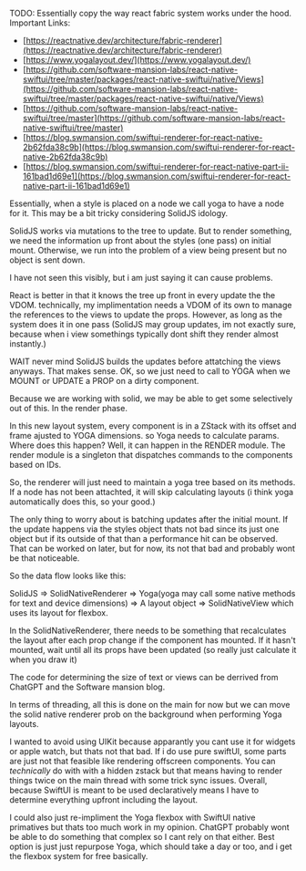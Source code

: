 TODO: Essentially copy the way react fabric system works under the hood.
Important Links:
- [https://reactnative.dev/architecture/fabric-renderer](https://reactnative.dev/architecture/fabric-renderer)
- [https://www.yogalayout.dev/](https://www.yogalayout.dev/)
- [https://github.com/software-mansion-labs/react-native-swiftui/tree/master/packages/react-native-swiftui/native/Views](https://github.com/software-mansion-labs/react-native-swiftui/tree/master/packages/react-native-swiftui/native/Views)
- [https://github.com/software-mansion-labs/react-native-swiftui/tree/master](https://github.com/software-mansion-labs/react-native-swiftui/tree/master)
- [https://blog.swmansion.com/swiftui-renderer-for-react-native-2b62fda38c9b](https://blog.swmansion.com/swiftui-renderer-for-react-native-2b62fda38c9b)
- [https://blog.swmansion.com/swiftui-renderer-for-react-native-part-ii-161bad1d69e1](https://blog.swmansion.com/swiftui-renderer-for-react-native-part-ii-161bad1d69e1)

Essentially, when a style is placed on a node we call yoga to have a node for it. This may be a bit tricky considering SolidJS idology.

SolidJS works via mutations to the tree to update. But to render something, we need the information up front about the styles (one pass) on initial mount. Otherwise, we run into the problem of a view being present but no object is sent down. 

I have not seen this visibly, but i am just saying it can cause problems.

React is better in that it knows the tree up front in every update the the VDOM. technically, my implimentation needs a VDOM of its own to manage the references to the views to update the props. However, as long as the system does it in one pass (SolidJS may group updates, im not exactly sure, because when i view somethings typically dont shift they render almost instantly.)

WAIT never mind SolidJS builds the updates before attatching the views anyways. That makes sense. OK, so we just need to call to YOGA when we MOUNT or UPDATE a PROP on a dirty component.

Because we are working with solid, we may be able to get some selectively out of this. In the render phase.

In this new layout system, every component is in a ZStack with its offset and frame ajusted to YOGA dimensions. so Yoga needs to calculate params. Where does this happen? Well, it can happen in the RENDER module. The render module is a singleton that dispatches commands to the components based on IDs.

So, the renderer will just need to maintain a yoga tree based on its methods. If a node has not been attachted, it will skip calculating layouts (i think yoga automatically does this, so your good.)

The only thing to worry about is batching updates after the initial mount. If the update happens via the styles object thats not bad since its just one object but if its outside of that than a performance hit can be observed. That can be worked on later, but for now, its not that bad and probably wont be that noticeable.

So the data flow looks like this:

SolidJS => SolidNativeRenderer => Yoga(yoga may call some native methods for text and device dimensions) => A layout object => SolidNativeView which uses its layout for flexbox.

In the SolidNativeRenderer, there needs to be something that recalculates the layout after each prop change if the component has mounted. If it hasn't mounted, wait until all its props have been updated (so really just calculate it when you draw it)

The code for determining the size of text or views can be derrived from ChatGPT and the Software mansion blog.

In terms of threading, all this is done on the main for now but we can move the solid native renderer prob on the background when performing Yoga layouts.

I wanted to avoid using UIKit because apparantly you cant use it for widgets or apple watch, but thats not that bad. If i do use pure swiftUI, some parts are just not that feasible like rendering offscreen components. You can *technically* do with with a hidden zstack but that means having to render things twice on the main thread with some trick sync issues. Overall, because SwiftUI is meant to be used declaratively means I have to determine everything upfront including the layout.

I could also just re-impliment the Yoga flexbox with SwiftUI native primatives but thats too much work in my opinion. ChatGPT probably wont be able to do something that complex so I cant rely on that either. Best option is just just repurpose Yoga, which should take a day or too, and i get the flexbox system for free basically.

